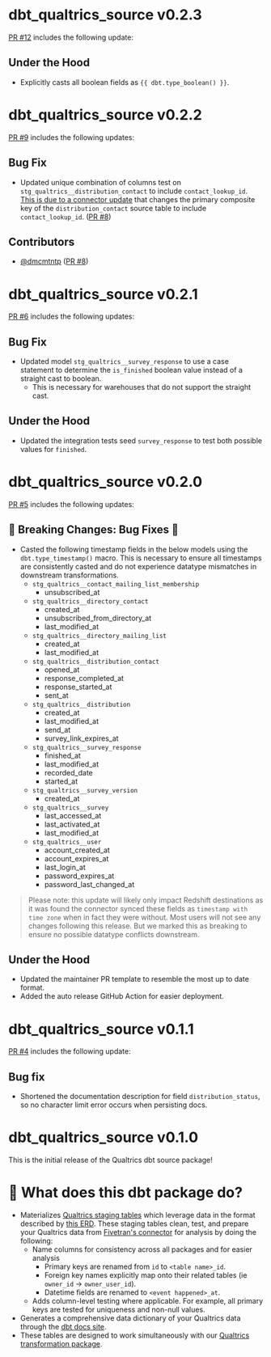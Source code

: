 # dbt_qualtrics_source v0.2.3
[PR #12](https://github.com/fivetran/dbt_qualtrics_source/pull/12) includes the following update:

## Under the Hood
- Explicitly casts all boolean fields as `{{ dbt.type_boolean() }}`.

# dbt_qualtrics_source v0.2.2
[PR #9](https://github.com/fivetran/dbt_qualtrics_source/pull/9) includes the following updates: 

## Bug Fix
- Updated unique combination of columns test on `stg_qualtrics__distribution_contact` to include `contact_lookup_id`. [This is due to a connector update](https://fivetran.com/docs/connectors/applications/qualtrics/changelog#january2024) that changes the primary composite key of the `distribution_contact` source table to include `contact_lookup_id`. ([PR #8](https://github.com/fivetran/dbt_qualtrics_source/pull/8))

## Contributors
- [@dmcmtntp](https://github.com/dmcmtntp) ([PR #8](https://github.com/fivetran/dbt_qualtrics_source/pull/8))

# dbt_qualtrics_source v0.2.1

[PR #6](https://github.com/fivetran/dbt_qualtrics_source/pull/6) includes the following updates: 

## Bug Fix
- Updated model `stg_qualtrics__survey_response` to use a case statement to determine the `is_finished` boolean value instead of a straight cast to boolean. 
    - This is necessary for warehouses that do not support the straight cast.

## Under the Hood
- Updated the integration tests seed `survey_response` to test both possible values for `finished`.

# dbt_qualtrics_source v0.2.0

[PR #5](https://github.com/fivetran/dbt_qualtrics_source/pull/5) includes the following updates: 

## 🚨 Breaking Changes: Bug Fixes 🚨
- Casted the following timestamp fields in the below models using the `dbt.type_timestamp()` macro. This is necessary to ensure all timestamps are consistently casted and do not experience datatype mismatches in downstream transformations.
    - `stg_qualtrics__contact_mailing_list_membership`
        - unsubscribed_at
    - `stg_qualtrics__directory_contact`
        - created_at
        - unsubscribed_from_directory_at
        - last_modified_at
    - `stg_qualtrics__directory_mailing_list`
        - created_at
        - last_modified_at
    - `stg_qualtrics__distribution_contact`
        - opened_at
        - response_completed_at
        - response_started_at
        - sent_at
    - `stg_qualtrics__distribution`
        - created_at
        - last_modified_at
        - send_at
        - survey_link_expires_at
    - `stg_qualtrics__survey_response`
        - finished_at
        - last_modified_at
        - recorded_date
        - started_at
    - `stg_qualtrics__survey_version`
        - created_at
    - `stg_qualtrics__survey`
        - last_accessed_at
        - last_activated_at
        - last_modified_at
    - `stg_qualtrics__user`
        - account_created_at
        - account_expires_at
        - last_login_at
        - password_expires_at
        - password_last_changed_at

> Please note: this update will likely only impact Redshift destinations as it was found the connector synced these fields as `timestamp with time zone` when in fact they were without. Most users will not see any changes following this release. But we marked this as breaking to ensure no possible datatype conflicts downstream.

## Under the Hood
- Updated the maintainer PR template to resemble the most up to date format.
- Added the auto release GitHub Action for easier deployment.

# dbt_qualtrics_source v0.1.1
[PR #4](https://github.com/fivetran/dbt_qualtrics_source/pull/4) includes the following update:
## Bug fix
- Shortened the documentation description for field `distribution_status`, so no character limit error occurs when persisting docs.

# dbt_qualtrics_source v0.1.0
This is the initial release of the Qualtrics dbt source package!

# 📣 What does this dbt package do?
<!--section="qualtrics_source_model"-->
- Materializes [Qualtrics staging tables](https://fivetran.github.io/dbt_qualtrics_source/#!/overview/github_source/models/?g_v=1) which leverage data in the format described by [this ERD](https://fivetran.com/docs/applications/qualtrics/#schemainformation). These staging tables clean, test, and prepare your Qualtrics data from [Fivetran's connector](https://fivetran.com/docs/applications/qualtrics) for analysis by doing the following:
  - Name columns for consistency across all packages and for easier analysis
    - Primary keys are renamed from `id` to `<table name>_id`. 
    - Foreign key names explicitly map onto their related tables (ie `owner_id` -> `owner_user_id`).
    - Datetime fields are renamed to `<event happened>_at`.
  - Adds column-level testing where applicable. For example, all primary keys are tested for uniqueness and non-null values.
- Generates a comprehensive data dictionary of your Qualtrics data through the [dbt docs site](https://fivetran.github.io/dbt_qualtrics_source/).
- These tables are designed to work simultaneously with our [Qualtrics transformation package](https://github.com/fivetran/dbt_qualtrics).
